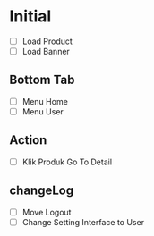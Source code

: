 # Initial

- [ ] Load Product
- [ ] Load Banner

## Bottom Tab

- [ ] Menu Home
- [ ] Menu User

## Action

- [ ] Klik Produk Go To Detail

## changeLog

- [ ] Move Logout
- [ ] Change Setting Interface to User
